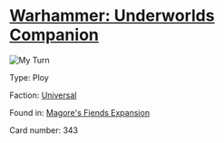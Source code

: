 # [Warhammer: Underworlds Companion](https://guidokessels.github.io/wh-underworlds)

  

![My Turn](https://warhammerunderworlds.com/wp-content/uploads/sites/6/2018/03/343_ENG.png)



Type: Ploy

Faction: [Universal](https://guidokessels.github.io/wh-underworlds/factions/universal)

Found in: [Magore's Fiends Expansion](https://guidokessels.github.io/wh-underworlds/locations/magores-fiends-expansion)

Card number: 343
